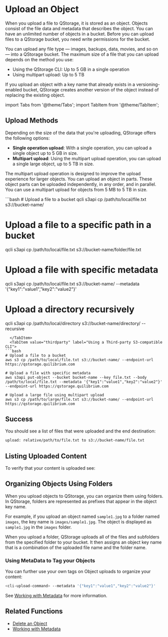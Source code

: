 # Upload an Object

When you upload a file to QStorage, it is stored as an object. Objects consist of the file data and metadata that describes the object. You can have an unlimited number of objects in a bucket. Before you can upload files to a QStorage bucket, you need write permissions for the bucket.

You can upload any file type — images, backups, data, movies, and so on — into a QStorage bucket. The maximum size of a file that you can upload depends on the method you use:

* Using the QStorage CLI: Up to 5 GB in a single operation
* Using multipart upload: Up to 5 TB

If you upload an object with a key name that already exists in a versioning-enabled bucket, QStorage creates another version of the object instead of replacing the existing object.

import Tabs from '@theme/Tabs';
import TabItem from '@theme/TabItem';

## Upload Methods

Depending on the size of the data that you're uploading, QStorage offers the following options:

* **Single operation upload**: With a single operation, you can upload a single object up to 5 GB in size.
* **Multipart upload**: Using the multipart upload operation, you can upload a single large object, up to 5 TB in size.

The multipart upload operation is designed to improve the upload experience for larger objects. You can upload an object in parts. These object parts can be uploaded independently, in any order, and in parallel. You can use a multipart upload for objects from 5 MB to 5 TB in size.

<Tabs>
  <TabItem value="qcli" label="Using Q's CLI Tooling" default>
```bash
# Upload a file to a bucket
qcli s3api cp /path/to/local/file.txt s3://bucket-name/

# Upload a file to a specific path in a bucket
qcli s3api cp /path/to/local/file.txt s3://bucket-name/folder/file.txt

# Upload a file with specific metadata
qcli s3api cp /path/to/local/file.txt s3://bucket-name/ --metadata '{"key1":"value1","key2":"value2"}'

# Upload a directory recursively
qcli s3api cp /path/to/local/directory s3://bucket-name/directory/ --recursive
```
  </TabItem>
  <TabItem value="thirdparty" label="Using a Third-party S3-compatible CLI">
```bash
# Upload a file to a bucket
aws s3 cp /path/to/local/file.txt s3://bucket-name/ --endpoint-url https://qstorage.quilibrium.com

# Upload a file with specific metadata
aws s3api put-object --bucket bucket-name --key file.txt --body /path/to/local/file.txt --metadata '{"key1":"value1","key2":"value2"}' --endpoint-url https://qstorage.quilibrium.com

# Upload a large file using multipart upload
aws s3 cp /path/to/large/file.txt s3://bucket-name/ --endpoint-url https://qstorage.quilibrium.com
```
  </TabItem>
</Tabs>

## Success
You should see a list of files that were uploaded and the end destination:
```bash
upload: relative/path/to/file.txt to s3://bucket-name/file.txt 
```

## Listing Uploaded Content
To verify that your content is uploaded see: 

## Organizing Objects Using Folders

When you upload objects to QStorage, you can organize them using folders. In QStorage, folders are represented as prefixes that appear in the object key name.

For example, if you upload an object named `sample1.jpg` to a folder named `images`, the key name is `images/sample1.jpg`. The object is displayed as `sample1.jpg` in the `images` folder.

When you upload a folder, QStorage uploads all of the files and subfolders from the specified folder to your bucket. It then assigns an object key name that is a combination of the uploaded file name and the folder name.

### Using MetaData to Tag your Objects
You can further use your own tags on Object uploads to organize your content:
```bash
<cli-upload-command> --metadata '{"key1":"value1","key2":"value2"}'
```

See [Working with Metadata](/docs/api/q-storage/user-manual/working-with-objects/working-with-metadata) for more information.

## Related Functions

- [Delete an Object](/docs/api/q-storage/user-manual/working-with-objects/delete-an-object)
- [Working with Metadata](/docs/api/q-storage/user-manual/working-with-objects/working-with-metadata)